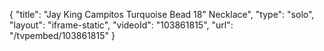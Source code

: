 {
    "title": "Jay King Campitos Turquoise Bead 18\" Necklace",
    "type": "solo",
    "layout": "iframe-static",
    "videoId": "103861815",
    "url": "\/tvpembed\/103861815"
}